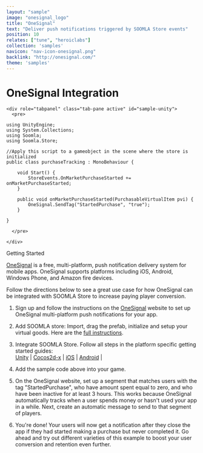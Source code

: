 ```yaml
---
layout: "sample"
image: "onesignal_logo"
title: "OneSignal"
text: "Deliver push notifications triggered by SOOMLA Store events"
position: 10
relates: ["tune", "heroiclabs"]
collection: 'samples'
navicon: "nav-icon-onesignal.png"
backlink: "http://onesignal.com/"
theme: 'samples'
---
```


# OneSignal Integration

<div>

    <div role="tabpanel" class="tab-pane active" id="sample-unity">
      <pre>
```
using UnityEngine;
using System.Collections;
using Soomla;
using Soomla.Store;

//Apply this script to a gameobject in the scene where the store is initialized
public class purchaseTracking : MonoBehaviour {

    void Start() {
        StoreEvents.OnMarketPurchaseStarted += onMarketPurchaseStarted;
    }

    public void onMarketPurchaseStarted(PurchasableVirtualItem pvi) {
        OneSignal.SendTag("StartedPurchase", "true");
    }

}
```
      </pre>

    </div>

</div>


<div class="samples-title">Getting Started</div>

<a title="OneSignal Push Notification Service" href="https://onesignal.com" target="_blank">OneSignal</a> is a free, multi-platform, push notification delivery system for mobile apps. OneSignal supports platforms including iOS, Android, Windows Phone, and Amazon fire devices.

Follow the directions below to see a great use case for how OneSignal can be integrated with SOOMLA Store to increase paying player conversion.

1. Sign up and follow the instructions on the <a title="OneSignal Push Notification Service" href="https://onesignal.com" target="_blank">OneSignal</a> website to set up OneSignal multi-platform push notifications for your app.

2. Add SOOMLA store: Import, drag the prefab, initialize and setup your virtual goods. Here are the <a href="/unity/store/store_gettingstarted/" target="_blank">full instructions</a>.

2. Integrate SOOMLA Store.  Follow all steps in the platform specific getting started guides: <br>
    <a href="/unity/store/store_gettingstarted/" target="_blank">Unity</a> |
    <a href="/cocos2dx/store/store_gettingstarted/" target="_blank">Cocos2d-x</a> |
    <a href="/ios/store/store_gettingstarted/" target="_blank">iOS</a> |
    <a href="/android/store/store_gettingstarted/" target="_blank">Android</a> |

3. Add the sample code above into your game.

4. On the OneSignal website, set up a segment that matches users with the tag "StartedPurchase", who have amount spent equal to zero, and who have been inactive for at least 3 hours. This works because OneSignal automatically tracks when a user spends money or hasn't used your app in a while. Next, create an automatic message to send to that segment of players.

5. You're done! Your users will now get a notification after they close the app if they had started making a purchase but never completed it. Go ahead and try out different varieties of this example to boost your user conversion and retention even further.
